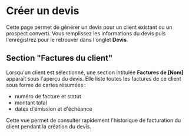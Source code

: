 # Créer un devis

Cette page permet de générer un devis pour un client existant ou un prospect converti.
Vous remplissez les informations du devis puis l'enregistrez pour le retrouver dans l'onglet **Devis**.

## Section "Factures du client"

Lorsqu'un client est sélectionné, une section intitulée **Factures de [Nom]** apparaît sous l'aperçu du devis.
Elle liste toutes les factures de ce client sous forme de cartes résumées :

- numéro de facture et statut
- montant total
- dates d'émission et d'échéance

Cette vue permet de consulter rapidement l'historique de facturation du client pendant la création du devis.
